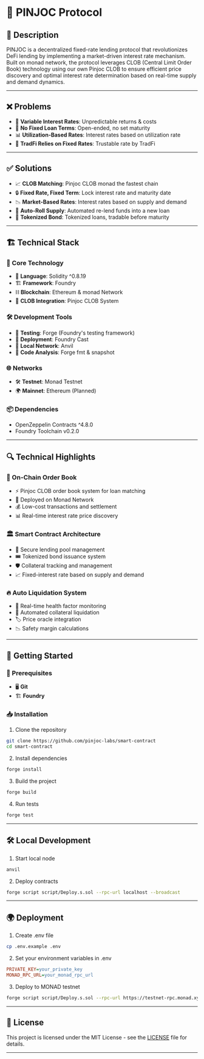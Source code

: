 # 🚀 PINJOC Protocol

## 📜 Description

PINJOC is a decentralized fixed-rate lending protocol that revolutionizes DeFi lending by implementing a market-driven interest rate mechanism. Built on monad network, the protocol leverages CLOB (Central Limit Order Book) technology using our own Pinjoc CLOB to ensure efficient price discovery and optimal interest rate determination based on real-time supply and demand dynamics.

---

## ❌ Problems

- 🔄 **Variable Interest Rates**: Unpredictable returns & costs
- 📅 **No Fixed Loan Terms**: Open-ended, no set maturity
- 📊 **Utilization-Based Rates**: Interest rates based on utilization rate
- 🏦 **TradFi Relies on Fixed Rates**: Trustable rate by TradFi

---

## ✅ Solutions

- 📈 **CLOB Matching**: Pinjoc CLOB monad the fastest chain
- 🔒 **Fixed Rate, Fixed Term**: Lock interest rate and maturity date
- 📉 **Market-Based Rates**: Interest rates based on supply and demand
- 🔄 **Auto-Roll Supply**: Automated re-lend funds into a new loan
- 🎫 **Tokenized Bond**: Tokenized loans, tradable before maturity

---

## 🏗 Technical Stack

### 🔧 Core Technology
- 📝 **Language**: Solidity ^0.8.19
- 🏗 **Framework**: Foundry
- ⛓ **Blockchain**: Ethereum & monad Network
- 💱 **CLOB Integration**: Pinjoc CLOB System

### 🛠 Development Tools
- 🧪 **Testing**: Forge (Foundry's testing framework)
- 🚀 **Deployment**: Foundry Cast
- 🔗 **Local Network**: Anvil
- 🧐 **Code Analysis**: Forge fmt & snapshot

### 🌐 Networks
- 🛠 **Testnet**: Monad Testnet
- 🌍 **Mainnet**: Ethereum (Planned)

### 📦 Dependencies
- OpenZeppelin Contracts ^4.8.0
- Foundry Toolchain v0.2.0

---

## 🔍 Technical Highlights

### 📑 On-Chain Order Book
- ⚡ Pinjoc CLOB order book system for loan matching
- 🚀 Deployed on Monad Network 
- 💰 Low-cost transactions and settlement
- 📊 Real-time interest rate price discovery

### 🏛 Smart Contract Architecture
- 🏦 Secure lending pool management
- 🎟 Tokenized bond issuance system
- 🛡 Collateral tracking and management
- 📈 Fixed-interest rate based on supply and demand

### 🔥 Auto Liquidation System
- 📡 Real-time health factor monitoring
- 🛑 Automated collateral liquidation
- 🏷 Price oracle integration
- 📉 Safety margin calculations

---

## 🚀 Getting Started

### 📌 Prerequisites
- 🖥 **Git**
- 🏗 **Foundry**

### 📥 Installation

1. Clone the repository
```bash
git clone https://github.com/pinjoc-labs/smart-contract
cd smart-contract
```

2. Install dependencies
```bash
forge install
```

3. Build the project
```bash
forge build
```

4. Run tests
```bash
forge test
```

---

## 🛠 Local Development

1. Start local node
```bash
anvil
```

2. Deploy contracts
```bash
forge script script/Deploy.s.sol --rpc-url localhost --broadcast
```

---

## 🌍 Deployment

1. Create .env file
```bash
cp .env.example .env
```

2. Set your environment variables in .env
```ini
PRIVATE_KEY=your_private_key
MONAD_RPC_URL=your_monad_rpc_url
```

3. Deploy to MONAD testnet
```bash
forge script script/Deploy.s.sol --rpc-url https://testnet-rpc.monad.xyz --broadcast --private-key $PRIVATE_KEY --verify --verifier sourcify --verifier-url https://sourcify-api-monad.blockvision.org
```

---

## 📝 License

This project is licensed under the MIT License - see the [LICENSE](LICENSE) file for details.

---
